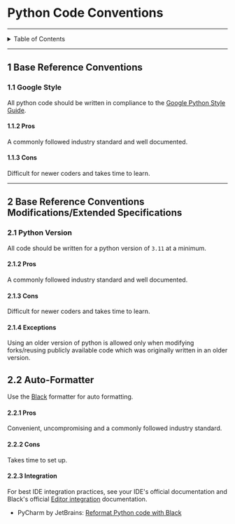 # Python Code Conventions

---

<details markdown="1">
  <summary>Table of Contents</summary>

- [1 Base Reference Conventions](#1-base-reference-conventions)
    - [1.1 Google Style](#11-google-style)
        - [1.1.2 Pros](#112-pros)
        - [1.1.3 Cons](#113-cons)
- [2 Base Reference Conventions Modifications/Extended Specifications](#2-base-reference-conventions-modificationsextended-specifications)
    - [2.1 Python Version](#21-python-version)
        - [2.1.2 Pros](#212-pros)
        - [2.1.3 Cons](#213-cons)
        - [2.1.4 Exceptions](#214-exceptions)
    - [2.2 Auto-Formatter](#22-auto-formatter)
        - [2.2.1 Pros](#221-pros)
        - [2.2.2 Cons](#222-cons)
        - [2.2.3 Integration](#223-integration)

</details>

---

## 1 Base Reference Conventions

### 1.1 Google Style

All python code should be written in compliance to
the [Google Python Style Guide](https://google.github.io/styleguide/pyguide.html).

#### 1.1.2 Pros

A commonly followed industry standard and well documented.

#### 1.1.3 Cons

Difficult for newer coders and takes time to learn.

---

## 2 Base Reference Conventions Modifications/Extended Specifications

### 2.1 Python Version

All code should be written for a python version of `3.11` at a minimum.

#### 2.1.2 Pros

A commonly followed industry standard and well documented.

#### 2.1.3 Cons

Difficult for newer coders and takes time to learn.

#### 2.1.4 Exceptions

Using an older version of python is allowed only when modifying forks/reusing
publicly available code which was originally written in an older version.

## 2.2 Auto-Formatter

Use the [Black](https://github.com/psf/black) formatter for auto formatting.

#### 2.2.1 Pros

Convenient, uncompromising and a commonly followed industry standard.

#### 2.2.2 Cons

Takes time to set up.

#### 2.2.3 Integration

For best IDE integration practices, see your IDE's official documentation and
Black's
official [Editor integration](https://black.readthedocs.io/en/stable/integrations/editors.html)
documentation.

- PyCharm by
  JetBrains: [Reformat Python code with Black](https://www.jetbrains.com/help/pycharm/reformat-and-rearrange-code.html#format-python-code-with-black)

